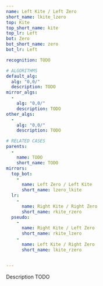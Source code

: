 ```yaml
---
name: Left Kite / Left Zero
short_name: lkite_lzero
top: Kite
top_short_name: kite
top_lr: Left
bot: Zero
bot_short_name: zero
bot_lr: Left

recognition: TODO

# ALGORITHMS
default_alg:
  alg: "0,0/"
  description: TODO
mirror_algs:
  -
    alg: "0,0/"
    description: TODO
other_algs:
  -
    alg: "0,0/"
    description: TODO

# RELATED CASES
parents:
  -
    name: TODO
    short_name: TODO
mirrors:
  top_bot:
    -
      name: Left Zero / Left Kite
      short_name: lzero_lkite
  lr:
    -
      name: Right Kite / Right Zero
      short_name: rkite_rzero
  pseudo:
    -
      name: Right Kite / Left Zero
      short_name: rkite_lzero
    -
      name: Left Kite / Right Zero
      short_name: lkite_rzero


---
```


Description TODO

